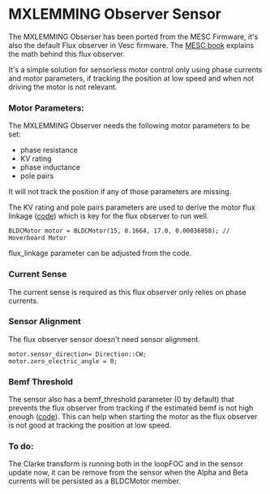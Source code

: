 # MXLEMMING Observer Sensor

The MXLEMMING Obserser has been ported from the MESC Firmware, it's also the default Flux observer in Vesc firmware.
The [MESC book](https://davidmolony.github.io/MESC_Firmware/operation/CONTROL.html#the-sensorless-observer) explains the math behind this flux observer.

It's a simple solution for sensorless motor control only using phase currents and motor parameters, if tracking the position at low speed and when not driving the motor is not relevant.

### Motor Parameters:
The MXLEMMING Observer needs the following motor parameters to be set:
- phase resistance
- KV rating
- phase inductance
- pole pairs

It will not track the position if any of those parameters are missing.

The KV rating and pole pairs parameters are used to derive the motor flux linkage ([code](https://github.com/Candas1/Arduino-FOC-drivers/blob/202ba0c4ae11558f6391c4bdff1e130a8735e178/src/encoders/flux_observer/FluxObserverSensor.cpp#L10)) which is key for the flux observer to run well.
```
BLDCMotor motor = BLDCMotor(15, 0.1664, 17.0, 0.00036858); // Hoverboard Motor
```
flux_linkage parameter can be adjusted from the code.

### Current Sense
The current sense is required as this flux observer only relies on phase currents.

### Sensor Alignment
The flux observer sensor doesn't need sensor alignment.
```
motor.sensor_direction= Direction::CW;
motor.zero_electric_angle = 0;
```

### Bemf Threshold
The sensor also has a bemf_threshold parameter (0 by default) that prevents the flux observer from tracking if the estimated bemf is not high enough ([code](https://github.com/Candas1/Arduino-FOC-drivers/blob/202ba0c4ae11558f6391c4bdff1e130a8735e178/src/encoders/flux_observer/FluxObserverSensor.cpp#L29)).
This can help when starting the motor as the flux observer is not good at tracking the position at low speed.

### To do:
The Clarke transform is running both in the loopFOC and in the sensor update now, it can be remove from the sensor when the Alpha and Beta currents will be persisted as a BLDCMotor member.

